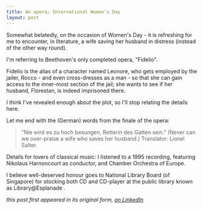 ```yaml
---
title: An opera; International Women's Day
layout: post
---
```


Somewhat belatedly, on the occasion of Women's Day - it is refreshing for me to encounter, in literature, a wife saving her husband in distress (instead of the other way round).

I'm referring to Beethoven's only completed opera, "Fidelio".

Fidelio is the alias of a character named Leonore, who gets employed by the jailer, Rocco - and even cross-dresses as a man - so that she can gain access to the inner-most section of the jail; she wants to see if her husband, Florestan, is indeed imprisoned there.

I think I've revealed enough about the plot, so I'll stop relating the details here.

Let me end with the (German) words from the finale of the opera:
 
> "Nie wird es zu hoch besungen, Retterin des Gatten sein." (Never can we over-praise a wife who saves her husband.) Translator: Lionel Salter.

Details for lovers of classical music: I listened to a 1995 recording, featuring Nikolaus Harnoncourt as conductor, and Chamber Orchestra of Europe.

I believe well-deserved honour goes to National Library Board (of Singapore)
for stocking both CD and CD-player at the public library known as 
Library@Esplanade .

*this post first appeared in its original form, 
[on LinkedIn](https://www.linkedin.com/posts/phengheong_iwd-activity-6642767605172133888-1vS8)*
